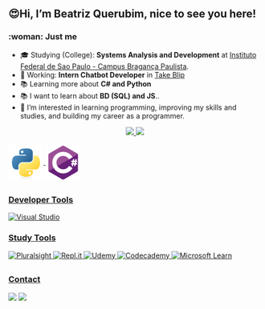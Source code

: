 ## 😍Hi, I’m Beatriz Querubim, nice to see you here!
<h3> :woman: Just me </h3>

- 🎓 Studying (College): **Systems Analysis and Development** at <a href="https://bra.ifsp.edu.br/"> Instituto Federal de Sao Paulo - Campus Bragança Paulista</a>.
- 💼 Working:  **Intern Chatbot Developer** in <a href="https://www.take.net/">Take Blip</a>
- 📚 Learning more about **C# and Python**
- 📚 I want to learn about **BD (SQL) and JS**..
- 👀 I’m interested in learning programming, improving my skills and studies, and building my career as a programmer. 

<div align="center">
  <a href="https://github.com/Bea-Querubim">
  <img height="190em" src="https://github-readme-stats.vercel.app/api?username=Bea-Querubim&show_icons=true&theme=midnight-purple&include_all_commits=true&count_private=true"/>
  <img height="190em" src="https://github-readme-stats.vercel.app/api/top-langs/?username=Bea-Querubim&layout=higher&langs_count=7&theme=midnight-purple"/>
</div>
  
  <div style="display: inline_block"><br>
  <img align="center" alt="Python" height="70" width="70" src="https://raw.githubusercontent.com/devicons/devicon/master/icons/python/python-original.svg">
  <img align="center" alt="Csharp" height="70" width="70" src="https://raw.githubusercontent.com/devicons/devicon/master/icons/csharp/csharp-original.svg">
 </div>
  
   ##
  
 <h3> Developer Tools </h3>
    
 ![Visual Studio](https://img.shields.io/badge/Visual%20Studio-5C2D91.svg?style=for-the-badge&logo=visual-studio&logoColor=white)
    
 <h3> Study Tools </h3>
   
![Pluralsight](https://img.shields.io/badge/Pluralsight-EE3057?style=for-the-badge&logo=pluralsight&logoColor=white)
![Repl.it](https://img.shields.io/badge/Repl.it-%230D101E.svg?style=for-the-badge&logo=replit&logoColor=white)
![Udemy](https://img.shields.io/badge/Udemy-A435F0?style=for-the-badge&logo=Udemy&logoColor=white)
![Codecademy](https://img.shields.io/badge/Codecademy-FFF0E5?style=for-the-badge&logo=codecademy&logoColor=1F243A)
![Microsoft Learn](https://img.shields.io/badge/Microsoft_Learn-258ffa?style=for-the-badge&logo=microsoft&logoColor=white)
   
   ##
  
   <h3> Contact </h3>
   <div align="left"> 
  <a href = "mailto:beatrizq.batista@outlook.com.br"><img src="https://img.shields.io/badge/Microsoft_Outlook-0078D4?style=for-the-badge&logo=microsoft-outlook&logoColor=white" target="_blank"></a>
  <a href="https://www.linkedin.com/in/beatriz-querubim-943840217" target="_blank"><img src="https://img.shields.io/badge/-LinkedIn-%230077B5?style=for-the-badge&logo=linkedin&logoColor=white" target="_blank"></a>
 
